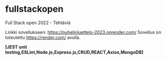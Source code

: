 # fullstackopen
Full Stack open 2022 - Tehtäviä

Linkki sovellukseen: https://puhelinluettelo-2023.onrender.com/ 
Sovellus on toteutettu https://render.com/ avulla.

**[JEST unit testing,ESLint,Node.js,Express.js,CRUD,REACT,Axios,MongoDB]** 